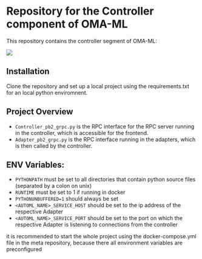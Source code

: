 # Repository for the Controller component of OMA-ML

This repository contains the controller segment of OMA-ML:

![](https://github.com/hochschule-darmstadt/MetaAutoML-Controller/blob/main/docs/images/controller-overview.png)

## Installation

Clone the repository and set up a local project using the requirements.txt for an local python enviromnent.

## Project Overview

- `Controller_pb2_grpc.py` is the RPC interface for the RPC server running in the controller, which is accessible for the frontend.
- `Adapter_pb2_grpc.py` is the RPC interface running in the adapters, which is then called by the controller.

## ENV Variables:
- `PYTHONPATH` must be set to all directories that contain python source files (separated by a colon on unix)
- `RUNTIME` must be set to 1 if running in docker
- `PYTHONUNBUFFERED=1` should always be set
- `<AUTOML_NAME>_SERVICE_HOST` should be set to the ip address of the respective Adapter
- `<AUTOML_NAME>_SERVICE_PORT` should be set to the port on which the respective Adapter is listening to connections from the controller

it is recommended to start the whole project using the docker-compose.yml file in the meta repository, because there all environment variables are preconfigured